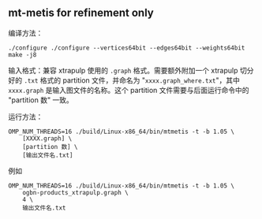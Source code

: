 ## mt-metis for refinement only

编译方法：

```
./configure ./configure --vertices64bit --edges64bit --weights64bit
make -j8
```





输入格式：兼容 xtrapulp 使用的 `.graph` 格式。需要额外附加一个 xtrapulp 切分好的 `.txt` 格式的 partition 文件，并命名为 "`xxxx.graph_where.txt`"，其中 `xxxx.graph` 是输入图文件的名称。这个 partition 文件需要与后面运行命令中的 "partition 数" 一致。





运行方法：

```
OMP_NUM_THREADS=16 ./build/Linux-x86_64/bin/mtmetis -t -b 1.05 \
    [XXXX.graph] \
    [partition 数] \
    [输出文件名.txt]
```

例如

```
OMP_NUM_THREADS=16 ./build/Linux-x86_64/bin/mtmetis -t -b 1.05 \
    ogbn-products_xtrapulp.graph \
    4 \
    输出文件名.txt
```
